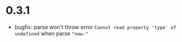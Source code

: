# 0.3.1
- bugfix: parse won't throw error `Cannot read property 'type' of undefined` when parse `"now-"`